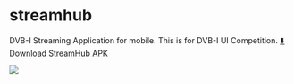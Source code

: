 # streamhub
DVB-I Streaming Application for mobile. This is for DVB-I UI Competition.
<a class="download"
   href="https://github.com/hyundoll/streamhub/releases/download/Flutter/app-release.apk">
   ⬇️ Download StreamHub APK
</a>

<img src="https://api.qrserver.com/v1/create-qr-code/?size=200x200&data=https://github.com/hyundoll/streamhub/releases/download/Flutter/app-release.apk">
